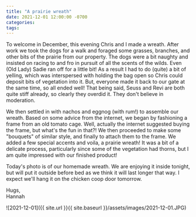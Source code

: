```yaml
---
title: "A prairie wreath"
date: 2021-12-01 12:00:00 -0700
categories:
tags:
---
```


To welcome in December, this evening Chris and I made a wreath. After work we took the dogs for a walk and foraged some grasses, branches, and other bits of the prairie from our property. The dogs were a bit naughty and insisted on racing to and fro in pursuit of all the scents of the wilds. Even (Old Lady) Sadie ran off for a little bit! As a result I had to do (quite) a bit of yelling, which was interspersed with holding the bag open so Chris could deposit bits of vegetation into it. But, everyone made it back to our gate at the same time, so all ended well! That being said, Seuss and Revi are both quite stiff already, so clearly they overdid it. They don't believe in moderation.

We then settled in with nachos and eggnog (with rum!) to assemble our wreath. Based on some advice from the internet, we began by fashioning a frame from an old tomato cage. Well, actually the internet suggested buying the frame, but what's the fun in that?! We then proceeded to make some "bouquets" of similar style, and finally to attach them to the frame. We added a few special accents and voila, a prairie wreath! It was a bit of a delicate process, particularly since some of the vegetation had thorns, but I am quite impressed with our finished product! 

Today's photo is of our homemade wreath. We are enjoying it inside tonight, but will put it outside before bed as we think it will last longer that way. I expect we'll hang it on the chicken coop door tomorrow.

Hugs,<br />
Hannah

![2021-12-01]({{ site.url }}{{ site.baseurl }}/assets/images/2021-12-01.JPG)